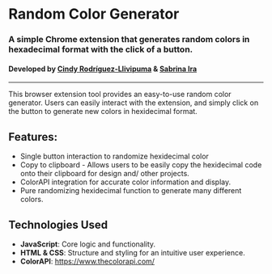 # Random Color Generator
###  A simple Chrome extension that generates random colors in hexadecimal format with the click of a button.

#### Developed by <b><a href="https://github.com/csrl23">Cindy Rodríguez-Llivipuma</a></b> & <b><a href="https://github.com/sabrinaira">Sabrina Ira</a></b>
---
This browser extension tool provides an easy-to-use random color generator. Users can easily interact with the extension, and simply click on the button to generate new colors in hexidecimal format.

Features:
-
  - Single button interaction to randomize hexidecimal color
  - Copy to clipboard - Allows users to be easily copy the hexidecimal code onto their clipboard for design and/ other projects.
  - ColorAPI integration for accurate color information and display.
  - Pure randomizing hexidecimal function to generate many different colors.


Technologies Used
-
- <b>JavaScript</b>: Core logic and functionality.
- <b>HTML & CSS</b>: Structure and styling for an intuitive user experience.
- <b>ColorAPI</b>: https://www.thecolorapi.com/